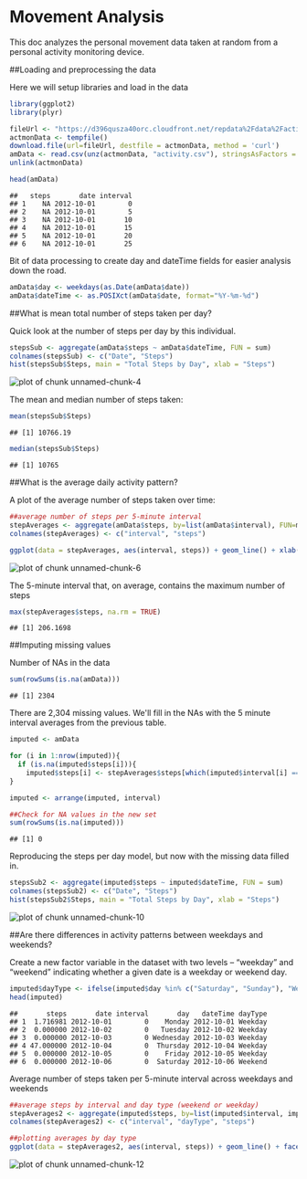 Movement Analysis
========================

This doc analyzes the personal movement data taken at random from a personal activity monitoring device.

##Loading and preprocessing the data

Here we will setup libraries and load in the data


```r
library(ggplot2)
library(plyr)

fileUrl <- "https://d396qusza40orc.cloudfront.net/repdata%2Fdata%2Factivity.zip"
actmonData <- tempfile()
download.file(url=fileUrl, destfile = actmonData, method = 'curl')
amData <- read.csv(unz(actmonData, "activity.csv"), stringsAsFactors = FALSE)
unlink(actmonData)

head(amData)
```

```
##   steps       date interval
## 1    NA 2012-10-01        0
## 2    NA 2012-10-01        5
## 3    NA 2012-10-01       10
## 4    NA 2012-10-01       15
## 5    NA 2012-10-01       20
## 6    NA 2012-10-01       25
```

Bit of data processing to create day and dateTime fields for easier analysis down the road.


```r
amData$day <- weekdays(as.Date(amData$date))
amData$dateTime <- as.POSIXct(amData$date, format="%Y-%m-%d")
```

##What is mean total number of steps taken per day?

Quick look at the number of steps per day by this individual.


```r
stepsSub <- aggregate(amData$steps ~ amData$dateTime, FUN = sum)
colnames(stepsSub) <- c("Date", "Steps")
hist(stepsSub$Steps, main = "Total Steps by Day", xlab = "Steps")
```

![plot of chunk unnamed-chunk-4](figure/unnamed-chunk-4-1.png)

The mean and median number of steps taken:


```r
mean(stepsSub$Steps)
```

```
## [1] 10766.19
```

```r
median(stepsSub$Steps)
```

```
## [1] 10765
```

##What is the average daily activity pattern?

A plot of the average number of steps taken over time:


```r
##average number of steps per 5-minute interval
stepAverages <- aggregate(amData$steps, by=list(amData$interval), FUN=mean, na.rm=TRUE)
colnames(stepAverages) <- c("interval", "steps")

ggplot(data = stepAverages, aes(interval, steps)) + geom_line() + xlab("5-Minute Intervals") + ylab("Average Steps")
```

![plot of chunk unnamed-chunk-6](figure/unnamed-chunk-6-1.png)

The 5-minute interval that, on average, contains the maximum number of steps


```r
max(stepAverages$steps, na.rm = TRUE)
```

```
## [1] 206.1698
```

##Imputing missing values

Number of NAs in the data

```r
sum(rowSums(is.na(amData)))
```

```
## [1] 2304
```

There are 2,304 missing values. We'll fill in the NAs with the 5 minute interval averages from the previous table.

```r
imputed <- amData

for (i in 1:nrow(imputed)){
  if (is.na(imputed$steps[i])){
    imputed$steps[i] <- stepAverages$steps[which(imputed$interval[i] == stepAverages$interval)]}
}

imputed <- arrange(imputed, interval)

##Check for NA values in the new set
sum(rowSums(is.na(imputed)))
```

```
## [1] 0
```

Reproducing the steps per day model, but now with the missing data filled in.


```r
stepsSub2 <- aggregate(imputed$steps ~ imputed$dateTime, FUN = sum)
colnames(stepsSub2) <- c("Date", "Steps")
hist(stepsSub2$Steps, main = "Total Steps by Day", xlab = "Steps")
```

![plot of chunk unnamed-chunk-10](figure/unnamed-chunk-10-1.png)

##Are there differences in activity patterns between weekdays and weekends?

Create a new factor variable in the dataset with two levels – “weekday” and “weekend” indicating whether a given date is a weekday or weekend day.

```r
imputed$dayType <- ifelse(imputed$day %in% c("Saturday", "Sunday"), "Weekend", "Weekday")
head(imputed)
```

```
##       steps       date interval       day   dateTime dayType
## 1  1.716981 2012-10-01        0    Monday 2012-10-01 Weekday
## 2  0.000000 2012-10-02        0   Tuesday 2012-10-02 Weekday
## 3  0.000000 2012-10-03        0 Wednesday 2012-10-03 Weekday
## 4 47.000000 2012-10-04        0  Thursday 2012-10-04 Weekday
## 5  0.000000 2012-10-05        0    Friday 2012-10-05 Weekday
## 6  0.000000 2012-10-06        0  Saturday 2012-10-06 Weekend
```

Average number of steps taken per 5-minute interval across weekdays and weekends

```r
##average steps by interval and day type (weekend or weekday)
stepAverages2 <- aggregate(imputed$steps, by=list(imputed$interval, imputed$dayType), FUN=mean, na.rm=TRUE)
colnames(stepAverages2) <- c("interval", "dayType", "steps")

##plotting averages by day type
ggplot(data = stepAverages2, aes(interval, steps)) + geom_line() + facet_grid(dayType ~ .) + xlab("5-Minute Intervals") + ylab("Average Steps")
```

![plot of chunk unnamed-chunk-12](figure/unnamed-chunk-12-1.png)



